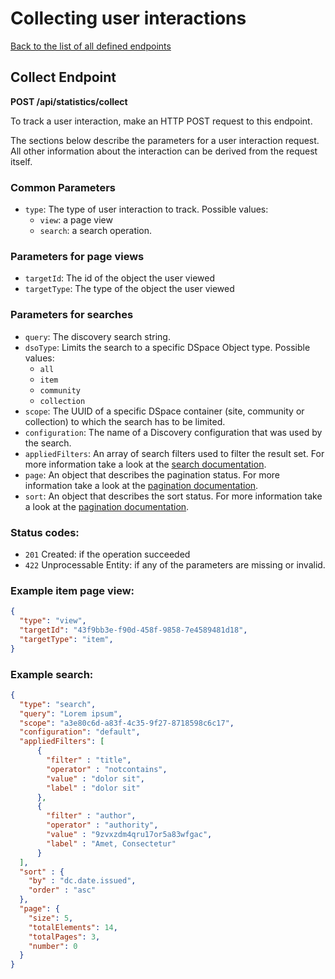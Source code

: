 # Collecting user interactions
[Back to the list of all defined endpoints](endpoints.md)

## Collect Endpoint
**POST /api/statistics/collect**

To track a user interaction, make an HTTP POST request to this endpoint.

The sections below describe the parameters for a user interaction request. All other information about the interaction can be derived from the request itself.

### Common Parameters
- `type`: The type of user interaction to track. Possible values:
  - `view`: a page view
  - `search`: a search operation.

### Parameters for page views
- `targetId`: The id of the object the user viewed
- `targetType`: The type of the object the user viewed

### Parameters for searches
- `query`: The discovery search string.
- `dsoType`: Limits the search to a specific DSpace Object type. Possible values:
     - `all`
     - `item`
     - `community`
     - `collection`
- `scope`: The UUID of a specific DSpace container (site, community or collection) to which the search has to be limited.
- `configuration`: The name of a Discovery configuration that was used by the search.
- `appliedFilters`: An array of search filters  used to filter the result set. For more information take a look at the [search documentation](search-endpoint.md#matching-dspace-objects-search-results).
- `page`: An object that describes the pagination status. For more information take a look at the [pagination documentation](README.md#Pagination).
- `sort`: An object that describes the sort status. For more information take a look at the [pagination documentation](README.md#Pagination).


### Status codes:

- `201` Created: if the operation succeeded
- `422` Unprocessable Entity: if any of the parameters are missing or invalid.

### Example item page view:

```json
{
  "type": "view",
  "targetId": "43f9bb3e-f90d-458f-9858-7e4589481d18",
  "targetType": "item",
}
```

### Example search:

```json
{
  "type": "search",
  "query": "Lorem ipsum",
  "scope": "a3e80c6d-a83f-4c35-9f27-8718598c6c17",
  "configuration": "default",
  "appliedFilters": [
      {
        "filter" : "title",
        "operator" : "notcontains",
        "value" : "dolor sit",
        "label" : "dolor sit"
      },
      {
        "filter" : "author",
        "operator" : "authority",
        "value" : "9zvxzdm4qru17or5a83wfgac",
        "label" : "Amet, Consectetur"
      }
  ],
  "sort" : {
    "by" : "dc.date.issued",
    "order" : "asc"
  },
  "page": {
    "size": 5,
    "totalElements": 14,
    "totalPages": 3,
    "number": 0
  }
}
```
